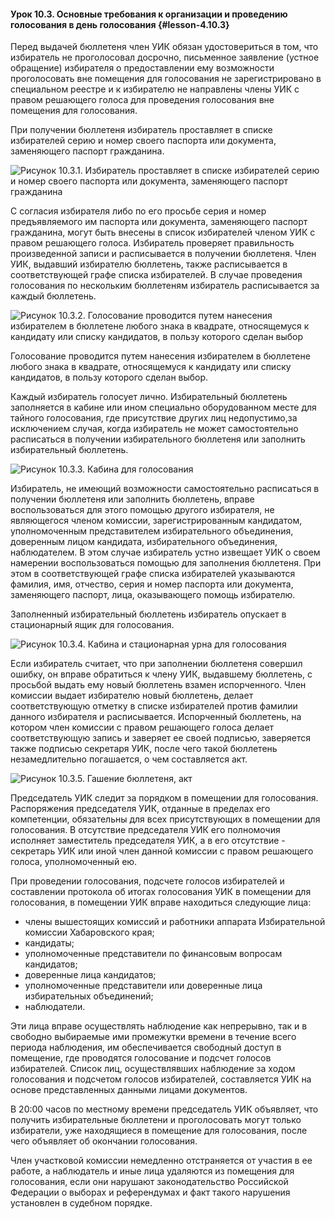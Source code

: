 #### Урок 10.3. Основные требования к организации и проведению голосования в день голосования {#lesson-4.10.3}

Перед выдачей бюллетеня член УИК обязан удостовериться в том, что избиратель не проголосовал досрочно, письменное заявление (устное обращение) избирателя о предоставлении ему возможности проголосовать вне помещения для голосования не зарегистрировано в специальном реестре и к избирателю не направлены члены УИК с правом решающего голоса для проведения голосования вне помещения для голосования.

При получении бюллетеня избиратель проставляет в списке избирателей серию и номер своего паспорта или документа, заменяющего паспорт гражданина.

![Рисунок 10.3.1. Избиратель проставляет в списке избирателей серию и номер своего паспорта или документа, заменяющего паспорт гражданина ](./4.10.3.1.svg)

С согласия избирателя либо по его просьбе серия и номер предъявляемого им паспорта или документа, заменяющего паспорт гражданина, могут быть внесены в список избирателей членом УИК с правом решающего голоса. Избиратель проверяет правильность произведенной записи и расписывается в получении бюллетеня. Член УИК, выдавший избирателю бюллетень, также расписывается в соответствующей графе списка избирателей. В случае проведения голосования по нескольким бюллетеням избиратель расписывается за каждый бюллетень.

![Рисунок 10.3.2. Голосование проводится путем нанесения избирателем в бюллетене любого знака в квадрате, относящемуся к кандидату или списку кандидатов, в пользу которого сделан выбор ](./4.10.3.2.svg)

Голосование проводится путем нанесения избирателем в бюллетене любого знака в квадрате, относящемуся к кандидату или списку кандидатов, в пользу которого сделан выбор.

Каждый избиратель голосует лично. Избирательный бюллетень заполняется в кабине или ином специально оборудованном месте для тайного голосования, где присутствие других лиц недопустимо,за исключением случая, когда избиратель не может самостоятельно расписаться в получении избирательного бюллетеня или заполнить избирательный бюллетень.

![Рисунок 10.3.3. Кабина для голосования ](./4.10.3.3.svg)

Избиратель, не имеющий возможности самостоятельно расписаться в получении бюллетеня или заполнить бюллетень, вправе воспользоваться для этого помощью другого избирателя, не являющегося членом комиссии, зарегистрированным кандидатом, уполномоченным представителем избирательного объединения, доверенным лицом кандидата, избирательного объединения, наблюдателем. В этом случае избиратель устно извещает УИК о своем намерении воспользоваться помощью для заполнения бюллетеня. При этом в соответствующей графе списка избирателей указываются фамилия, имя, отчество, серия и номер паспорта или документа, заменяющего паспорт, лица, оказывающего помощь избирателю.

Заполненный избирательный бюллетень избиратель опускает в стационарный ящик для голосования.

![Рисунок 10.3.4. Кабина и стационарная урна для голосования ](./4.10.3.4.svg)

Если избиратель считает, что при заполнении бюллетеня совершил ошибку, он вправе обратиться к члену УИК, выдавшему бюллетень, с просьбой выдать ему новый бюллетень взамен испорченного. Член комиссии выдает избирателю новый бюллетень, делает соответствующую отметку в списке избирателей против фамилии данного избирателя и расписывается. Испорченный бюллетень, на котором член комиссии с правом решающего голоса делает соответствующую запись и заверяет ее своей подписью, заверяется также подписью секретаря УИК, после чего такой бюллетень незамедлительно погашается, о чем составляется акт.

![Рисунок 10.3.5. Гашение бюллетеня, акт ](./4.10.3.5.svg)

Председатель УИК следит за порядком в помещении для голосования. Распоряжения председателя УИК, отданные в пределах его компетенции, обязательны для всех присутствующих в помещении для голосования. В отсутствие председателя УИК его полномочия исполняет заместитель председателя УИК, а в его отсутствие - секретарь УИК или иной член данной комиссии с правом решающего голоса, уполномоченный ею.

При проведении голосования, подсчете голосов избирателей и составлении протокола об итогах голосования УИК в помещении для голосования, в помещении УИК вправе находиться следующие лица:

- члены вышестоящих комиссий и работники аппарата Избирательной комиссии Хабаровского края;
- кандидаты;
- уполномоченные представители по финансовым вопросам кандидатов;
- доверенные лица кандидатов;
- уполномоченные представители или доверенные лица избирательных объединений;
- наблюдатели.

Эти лица вправе осуществлять наблюдение как непрерывно, так и в свободно выбираемые ими промежутки времени в течение всего периода наблюдения, им обеспечивается свободный доступ в помещение, где проводятся голосование и подсчет голосов избирателей. Список лиц, осуществлявших наблюдение за ходом голосования и подсчетом голосов избирателей, составляется УИК на основе представленных данными лицами документов.

В 20:00 часов по местному времени председатель УИК объявляет, что получить избирательные бюллетени и проголосовать могут только избиратели, уже находящиеся в помещение для голосования, после чего объявляет об окончании голосования.

Член участковой комиссии немедленно отстраняется от участия в ее работе, а наблюдатель и иные лица удаляются из помещения для голосования, если они нарушают законодательство Российской Федерации о выборах и референдумах и факт такого нарушения установлен в судебном порядке.
